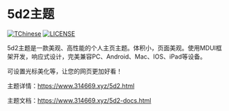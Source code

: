 # 5d2主题
[![TChinese](https://img.shields.io/badge/Simplified-Chinese-yellowgreen)](https://github.com/heikejizhk666/typecho-5d2/blob/main/README.md)
[![LICENSE](https://img.shields.io/badge/license-Apache--2.0-green)](https://github.com/heikejizhk666/typecho-5d2/blob/main/LICENSE)

5d2主题是一款美观、高性能的个人主页主题。体积小，页面美观。使用MDUI框架开发，响应式设计，完美兼容PC、Android、Mac、IOS、iPad等设备。

可设置光标美化等，让您的网页更加好看！

主题详情：<a href="https://www.314669.xyz/5d2.html">https://www.314669.xyz/5d2.html</a>

主题文档：<a href="https://www.314669.xyz/5d2-docs.html">https://www.314669.xyz/5d2-docs.html</a>
